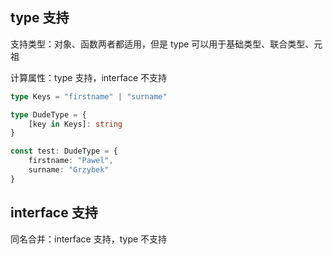 ## type 支持

支持类型：对象、函数两者都适用，但是 type 可以用于基础类型、联合类型、元祖

计算属性：type 支持，interface 不支持

```typescript
type Keys = "firstname" | "surname"

type DudeType = {
    [key in Keys]: string
}

const test: DudeType = {
    firstname: "Pawel",
    surname: "Grzybek"
}
```

## interface 支持

同名合并：interface 支持，type 不支持